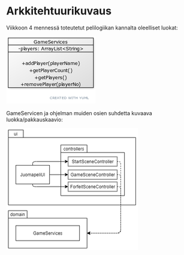 # Arkkitehtuurikuvaus

Viikkoon 4 mennessä toteutetut pelilogiikan kannalta oleelliset luokat:

![vk4 luokkakaavio](https://github.com/Jeemlei/ot-harjoitustyo/blob/master/dokumentaatio/luokkakaavio_vk4.png)

GameServicen ja ohjelman muiden osien suhdetta kuvaava luokka/pakkauskaavio:

![vk4 pakkausrakenne](https://github.com/Jeemlei/ot-harjoitustyo/blob/master/dokumentaatio/pakkausrakenne_vk4.png)
